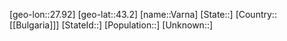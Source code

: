 ﻿---
location: [43.2,27.92]
type: City
tags:
- geo/City


SpocWebEntityId: 35214
isDeleted: false
confidential: public

---
[geo-lon::27.92]
[geo-lat::43.2]
[name::Varna]
[State::]
[Country::[[Bulgaria]]]
[StateId::]
[Population::]
[Unknown::]

